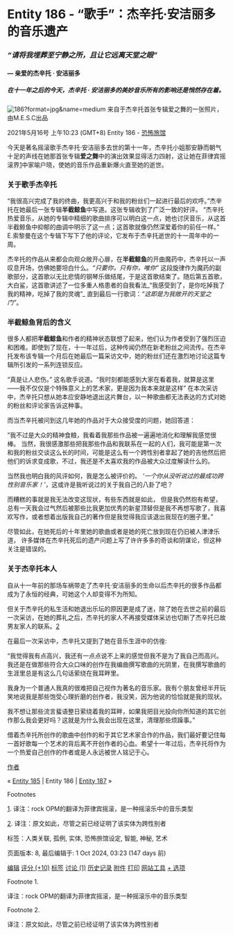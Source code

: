 # Entity 186 - “歌手”：杰辛托·安洁丽多的音乐遗产

### _“请将我埋葬至宁静之所，且让它远离天堂之眼”_

#### — 亲爱的杰辛托 · 安洁丽多

##### **在十一年之后的今天，杰辛托 · 安洁丽多的美妙音乐所有的影响还是悄然存在着。**

![186?format=jpg&name=medium](http://backrooms-wiki.wdfiles.com/local--files/entity-186/186?format=jpg&name=medium) 来自于杰辛托首张专辑爱之舞的一张照片，由M.E.S.C出品

2021年5月16号 上午10:23 (GMT+8) Entity 186 - [恐怖旅馆](/level-5)

今天是著名摇滚歌手杰辛托·安洁丽多去世的第十一年，杰辛托小姐那安静而朝气十足的声线在她那首张专辑**爱之舞**中的演出效果显得活力四射，这让她在菲律宾摇滚界[1](javascript:;)中家喻户晓，使她的音乐作品重新爆火直至她的逝世。

### 关于歌手杰辛托

“我很高兴完成了我的终曲，我更高兴于和我的粉丝们一起进行最后的欢呼。”杰辛托在她最后一张专辑**半截鲸鱼**中写道。这张专辑收到了广泛一致的好评。 “杰辛托热爱音乐，从她的专辑中精细的歌曲排序可以明白这一点，她也讨厌音乐，从这首半截鲸鱼中抑郁的曲调中明示了这一点；这首歌就像仍然深爱着你的前任一样。” E.索黎曼在这个专辑下写下了他的评论，它发布于杰辛托逝世的十一周年中的一周。

杰辛托的作品从来都会向观众敞开心扉，在**半截鲸鱼**的开曲魔药中，杰辛托以一声叹息开场，仿佛她要坦白什么。_“只要你，只有你，唯你”_ 这段旋律作为魔药的副歌部分，这首歌以无比悲情的钢琴乐做结尾，于是这首歌结束了。随后第五首歌，大白鲨，这首歌讲述了一位多重人格患者的自我看法_“我感受到了，是你吃掉我了我的精神，吃掉了我的灵魂”_ 直到最后一行歌词：_“这即是为我敞开的天堂之门”_。

### 半截鲸鱼背后的含义

很多人都把**半截鲸鱼**和作者的精神状态联想了起来，他们认为作者受到了强烈压迫和困难。即使到了现在，十一年过后，这种传闻仍然在新老粉丝之间流传。在杰辛托发布该专辑一个月后在她最后一篇采访文中，她的粉丝们还在激烈地讨论这篇专辑所引发的一系列连锁反应。

“真是让人悲伤。” 这名歌手说道。“我时刻都能感到大家在看着我，就算是这里 ——我不仅仅是个特殊意义上的艺术家，更是因为我本来就是这样” 在本次采访中，杰辛托只想从她本应安静地退出这片舞台，以一种歌曲都无法表达的方式对她的粉丝和评论家告诉这种事。

而当杰辛托被问到这几年她的作品对于大众接受度的问题，她回答道：

”我不过是大众的精神食粮，我看着我那些作品被一遍遍地消化和理解我感觉很棒。 当然，我很感激那些把我那些作品和我联系在一起的人们，我可能是第一次和我的粉丝交谈这么长的时间，可能是这么有一个跨性别者拿起了她的吉他然后把他们的诉求变成歌，不过，我还是不太喜欢我的作品被大众过度解读什么的。

当然我也明白我的风评如何，我是怎么被评价的。 _‘一个你从没听说过的最成功跨性别音乐家！’_，这或许是我听说过的关于我自己的八卦了吧？

而糟糕的事就是我无法改变这现状，有些东西就是如此， 但是我仍然抱有希望，总有一天我会过气然后被那些比我更加优秀的新星顶替但是我不再想写歌了，我喜欢写作，或者想着出版我自己的著作但是我觉得我应该退出我现在的圈子里。”

尽管如此，在她死后的十年里她的歌曲或者是她的死亡放到现在仍旧被人津津乐道， 许多媒体在杰辛托死后的遗产问题上写了许许多多的奇谈和阴谋论，但这种关注是错误的。

### 关于杰辛托本人

自从十一年前的那场车祸带走了杰辛托·安洁丽多的生命以后杰辛托的很多作品都成为了永恒的经典，可她这个人却变得不为所知。

但关于杰辛托的私生活和她退出乐坛的原因更是成了迷，除了她在去世之前的最后一次采访，在她的葬礼之后，杰辛托的家人不再接受媒体采访也切断了杰辛托已故男友家人的联系。[2](javascript:;)

在最后一次采访中，杰辛托又提到了她在音乐生涯中的仿徨:

“我觉得我有点高兴，我还有一点点说不上来的感觉但我不是为了我自己而高兴。我还是在做那些符合大众口味的创作在我编曲撰写歌曲的光阴里，在我撰写歌曲的生涯里总是有这么几句话萦绕在我耳畔里。

我身为一个普通人我真的很难把自己视作为著名的音乐家。我有个朋友曾经半开玩笑地说我是那些饱受心理折磨的创作者，我没笑，因为他说的恰恰就是我的现状。

我不想让那些流言蜚语整日萦绕着我的耳畔，如果我把目光投向你所知道的其它创作那么我会更好吗？这就是为什么我会出现在这里，清理那些烦躁事。”

借着杰辛托所创作的歌曲中创作的和于其它艺术家合作的作品，我们最好要记住每一首好歌每一个艺术的背后离不开创作者的心血。希望十一年过后，杰辛托将作为一个热爱自己创作的作者或是人永远被世人铭记于心。

[作者](javascript:;)

« [Entity 185](/entity-185) | Entity 186 | [Entity 187](/entity-187) »

Footnotes

[1](javascript:;). 译注：rock OPM的翻译为菲律宾摇滚，是一种摇滚乐中的音乐类型

[2](javascript:;). 译注：原文如此，尽管之前已经证明了该实体为跨性别者

标签：人类关联, 孤例, 实体, 恐怖旅馆设定, 智能, 神秘, 艺术

页面版本: 8, 最后编辑于: 1 Oct 2024, 03:23 (147 days 前)

[编辑](javascript:;) [评分 (+10)](javascript:;) [标签](javascript:;) [讨论 (1)](/forum/t-15959354/entity-186) [历史记录](javascript:;) [附件](javascript:;) [打印](javascript:;) [网站工具](javascript:;) [+ 选项](javascript:;)

Footnote 1.

译注：rock OPM的翻译为菲律宾摇滚，是一种摇滚乐中的音乐类型

Footnote 2.

译注：原文如此，尽管之前已经证明了该实体为跨性别者

